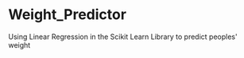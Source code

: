 # Weight_Predictor 

Using Linear Regression in the Scikit Learn Library to predict peoples' weight 
